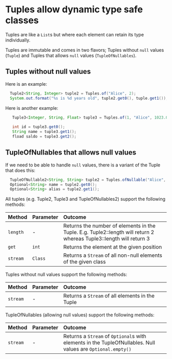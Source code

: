 Tuples allow dynamic type safe classes
======================================
Tuples are like a `List`s but where each element can retain its type individually.

Tuples are immutable and comes in two flavors; Tuples without `null` values (`Tuple`) and Tuples that allows `null` values (`TupleOfNullables`).

## Tuples without null values

Here is an example:
``` java 
  Tuple2<String, Integer> tuple2 = Tuples.of("Alice", 2);
  System.out.format("%s is %d years old", tuple2.get0(), tuple.get1());
```

Here is another example:
``` java
   Tuple3<Integer, String, Float> tuple3 = Tuples.of(1, "Alice", 1023.0);
   
   int id = tuple3.get0();
   String name = tuple3.get1();
   fload saldo = tuple3.get2();
```


## TupleOfNullables that allows null values
If we need to be able to handle `null` values, there is a variant of the Tuple that does this:
``` java
  TupleOfNullable2<String, String> tuple2 = Tuples.ofNullable("Alice", null);
  Optional<String> name = tuple2.get0();
  Optional<String> alias = tuple2.get1();
```

All tuples (e.g. Tuple2, Tuple3 and TupleOfNullables2) support the following methods:

| Method      | Parameter  | Outcome
| :---------- | :--------- | :--------
| `length`    | -          | Returns the number of elements in the Tuple. E.g. Tuple2::length will return 2 whereas Tuple3::length will return 3 
| `get`       | `int`      | Returns the element at the given position
| `stream`    | `Class`    | Returns a `Stream` of all non-null elements of the given class


Tuples without null values support the following methods:

| Method      | Parameter  | Outcome
| :---------- | :--------- | :--------
| `stream`    | -          | Returns a `Stream` of all elements in the Tuple

TupleOfNullables (allowing null values) support the following methods:

| Method      | Parameter  | Outcome
| :---------- | :--------- | :--------
| `stream`    | -          | Returns a `Stream` of `Optional`s with elements in the TupleOfNullables. Null values are `Optional.empty()`



